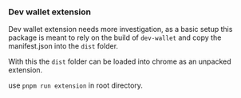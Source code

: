 ### Dev wallet extension

Dev wallet extension needs more investigation, as a basic setup this package is meant to
rely on the build of `dev-wallet` and copy the manifest.json into the `dist` folder.

With this the `dist` folder can be loaded into chrome as an unpacked extension.

use `pnpm run extension` in root directory.
